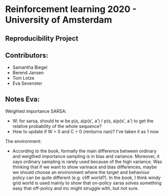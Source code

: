 # Reinforcement learning 2020 - University of Amsterdam
## Reproducibility Project

## Contributors:
- Samantha Biegel
- Berend Jansen
- Tom Lotze
- Eva Sevenster

## Notes Eva: 

Weighted importance SARSA: 
* W: for sarsa, should te w be p(s, a)p(s', a') / p(s, a)p(s', a') to get the relative probability of the whole sequence? 
* How to update if W = 0 and C = 0 (renturns nan)? I've taken it as 1 now 

The environment: 
* According to the book, formally the main difference between ordinary and weigthed importance sampling is in bias and variance. Moreover, it says ordinary sampling is rarely used because of the high variance. Was thinking that if we want to show varinace and bias differences, maybe we should choose an environment where the target and behaviour policy can be quite different (e.g. cliff world?). In the book, I think windy grid world is used mainly to show that on-policy sarsa solves something easy that off-policy and mc might struggle with, but not sure. 

